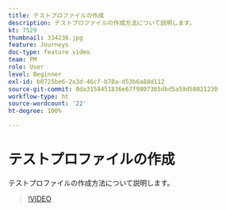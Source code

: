 ```yaml
---
title: テストプロファイルの作成
description: テストプロファイルの作成方法について説明します。
kt: 7529
thumbnail: 334236.jpg
feature: Journeys
doc-type: feature video
team: PM
role: User
level: Beginner
exl-id: b0725be6-2a3d-46cf-b78a-d53b6a88d112
source-git-commit: 0da3158451836e67f9807365dbd5a59d50821230
workflow-type: ht
source-wordcount: '22'
ht-degree: 100%

---
```


# テストプロファイルの作成

テストプロファイルの作成方法について説明します。

>[!VIDEO](https://video.tv.adobe.com/v/334236?quality=12)
